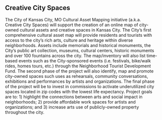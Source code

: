 ## Creative City Spaces ##

The City of Kansas City, MO Cultural Asset Mapping initiative (a.k.a. Creative City Spaces) will support the creation of an online map of city-owned cultural assets and creative spaces in Kansas City. The City’s first comprehensive cultural asset map will provide residents and tourists with access to the city’s rich arts, culture and heritage within diverse neighborhoods. Assets include memorials and historical monuments, the City’s public art collection, museums, cultural centers, historic monuments and over 100 fountains across the city. The map/inventory will also list time-based events such as the City-sponsored events (i.e. festivals, bike/walk rides, homes tours, etc.) through the Neighborhood Tourist Development Fund.   The second phase of the project will also identify, map and promote city-owned spaces such uses as rehearsals, community conversations, exhibitions and performances by artists and organizations. The final phase of the project will be to invest in commissions to activate underutilized city spaces located in zip codes with the lowest life expectancy. Project goals are to: 1) highlight the connections between arts and social impact in neighborhoods; 2) provide affordable work spaces for artists and organizations; and 3) increase arts use of publicly-owned property throughout the city.
